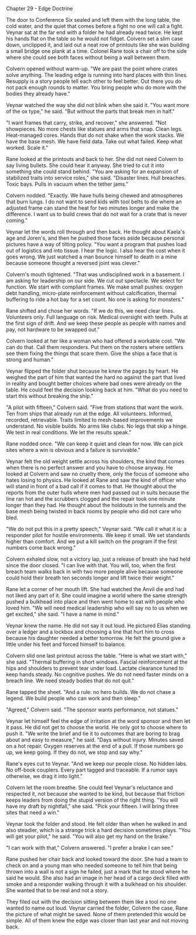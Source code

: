 Chapter 29 - Edge Doctrine

The door to Conference Six sealed and left them with the long table, the cold water, and the quiet that comes before a fight no one will call a fight. Veynar sat at the far end with a folder he had already read twice. He kept his hands flat on the table so he would not fidget. Colvern set a slim case down, unclipped it, and laid out a neat row of printouts like she was building a small bridge one plank at a time. Colonel Rane took a chair off to the side where she could see both faces without being a wall between them.

Colvern opened without warm-up. "We are past the point where crates solve anything. The leading edge is running into hard places with thin lines. Resupply is a story people tell each other to feel better. Out there you do not pack enough rounds to matter. You bring people who do more with the bodies they already have."

Veynar watched the way she did not blink when she said it. "You want more of the ox type," he said. "But without the parts that break men in half."

"I want frames that carry, strike, and recover," she answered. "Not showpieces. No more chests like statues and arms that snap. Clean legs. Heat-managed cores. Hands that do not shake when the work stacks. We have the base mesh. We have field data. Take out what failed. Keep what worked. Scale it."

Rane looked at the printouts and back to her. She did not need Colvern to say living bullets. She could hear it anyway. She tried to cut it into something she could stand behind. "You are asking for an expansion of stabilized traits into service roles," she said. "Disaster lines. Hull breaches. Toxic bays. Pulls in vacuum when the tether jams."

Colvern nodded. "Exactly. We have hulls being chewed and atmospheres that burn lungs. I do not want to send kids with tool belts to die where an adjusted frame can stand the heat for two minutes longer and make the difference. I want us to build crews that do not wait for a crate that is never coming."

Veynar let the words roll through and then back. He thought about Kaela's age and Joren's, and then he pushed those faces aside because personal pictures have a way of tilting policy. "You want a program that pushes load out of logistics and into tissue. I hear the logic. I also hear the cost when it goes wrong. We just watched a man bounce himself to death in a mine because someone thought a reversed joint was clever."

Colvern's mouth tightened. "That was undisciplined work in a basement. I am asking for leadership on our side. We cut out spectacle. We select for function. We start with compliant frames. We make small pushes: oxygen debt handling, micro-plate reinforcement without calcification, thermal buffering to ride a hot bay for a set count. No one is asking for monsters."

Rane shifted and chose her words. "If we do this, we need clear lines. Volunteers only. Full language on risk. Medical oversight with teeth. Pulls at the first sign of drift. And we keep these people as people with names and pay, not hardware to be swapped out."

Colvern looked at her like a woman who had offered a workable cost. "We can do that. Call them responders. Put them on the rosters where settlers see them fixing the things that scare them. Give the ships a face that is strong and human."

Veynar flipped the folder shut because he knew the pages by heart. He weighed the part of him that wanted the hard no against the part that lived in reality and bought better choices where bad ones were already on the table. He could feel the decision looking back at him. "What do you need to start this without breaking the ship."

"A pilot with fifteen," Colvern said. "Five from stations that want the work. Ten from ships that already run at the edge. All volunteers. Informed, recorded, retrievable. Traits limited to mesh-based improvements we understand. No visible builds. No arms like clubs. No legs that skip a hinge. We test in real conditions. We let the results speak."

Rane nodded once. "We can keep it quiet and clean for now. We can pick sites where a win is obvious and a failure is survivable."

Veynar felt the old weight settle across his shoulders, the kind that comes when there is no perfect answer and you have to choose anyway. He looked at Colvern and saw no cruelty there, only the focus of someone who hates losing to physics. He looked at Rane and saw the kind of officer who will stand in front of a bad call if it comes to that. He thought about the reports from the outer hulls where men had passed out in suits because the line ran hot and the scrubbers clogged and the repair took one minute longer than they had. He thought about the holdouts in the tunnels and the base mesh being twisted in back rooms by people who did not care who bled.

"We do not put this in a pretty speech," Veynar said. "We call it what it is: a responder pilot for hostile environments. We keep it small. We set standards higher than comfort. And we put a kill switch on the program if the first numbers come back wrong."

Colvern exhaled slow, not a victory lap, just a release of breath she had held since the door closed. "I can live with that. You will, too, when the first breach team walks back in with two more people alive because someone could hold their breath ten seconds longer and lift twice their weight."

Rane let a corner of her mouth lift. She had watched the Anvil die and had not liked any part of it. She could imagine a world where the same strength pushed a bulkhead into place and then went home to eat with people who loved him. "We will need medical leadership who will say no to us when we get excited," she said. "I have a name in mind."

Veynar knew the name. He did not say it out loud. He pictured Elias standing over a ledger and a lockbox and choosing a line that hurt him to cross because his daughter needed a better tomorrow. He felt the ground give a little under his feet and forced himself to balance.

Colvern slid one last printout across the table. "Here is what we start with," she said. "Thermal buffering in short windows. Fascial reinforcement at the hips and shoulders to prevent tear under load. Lactate clearance tuned to keep hands steady. No cognitive pushes. We do not need faster minds on a breach line. We need steady bodies that do not quit."

Rane tapped the sheet. "And a rule: no hero builds. We do not chase a legend. We build people who can work and then sleep."

"Agreed," Colvern said. "The sponsor wants performance, not statues."

Veynar let himself feel the edge of irritation at the word sponsor and then let it pass. He did not get to choose the world. He only got to choose where to push it. "We write the brief and tie it to outcomes that are boring to brag about and easy to measure," he said. "Days without injury. Minutes saved on a hot repair. Oxygen reserves at the end of a pull. If those numbers go up, we keep going. If they do not, we stop and say why."

Rane's eyes cut to Veynar. "And we keep our people close. No hidden labs. No off-book couplers. Every part tagged and traceable. If a rumor says otherwise, we drag it into light."

Colvern let the room breathe. She could feel Veynar's reluctance and respected it, not because she wanted to be kind, but because that friction keeps leaders from doing the stupid version of the right thing. "You will have my draft by nightfall," she said. "Pick your fifteen. I will bring three sites that need a win."

Veynar took the folder and stood. He felt older than when he walked in and also steadier, which is a strange trick a hard decision sometimes plays. "You will get your pilot," he said. "You will also get my hand on the brake."

"I can work with that," Colvern answered. "I prefer a brake I can see."

Rane pushed her chair back and looked toward the door. She had a team to check on and a young man who needed someone to tell him that being thrown into a wall is not a sign he failed, just a mark that he stood where he said he would. She also had an image in her head of a cargo deck filled with smoke and a responder walking through it with a bulkhead on his shoulder. She wanted that to be real and not a story.

They filed out with the decision sitting between them like a tool no one wanted to name out loud. Veynar carried the folder, Colvern the case, Rane the picture of what might be saved. None of them pretended this would be simple. All of them knew the edge was closer than last year and not moving back.
